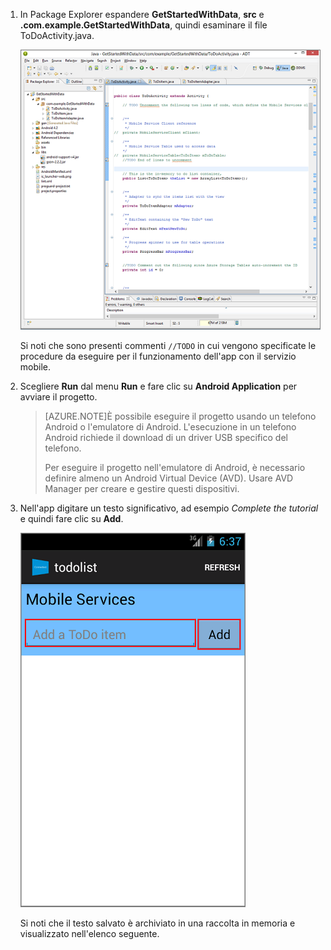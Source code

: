 1. In Package Explorer espandere **GetStartedWithData**, **src** e **.com.example.GetStartedWithData**, quindi esaminare il file ToDoActivity.java.

   	![](./media/download-android-sample-code/mobile-eclipse-project.png)

   	Si noti che sono presenti commenti `//TODO` in cui vengono specificate le procedure da eseguire per il funzionamento dell'app con il servizio mobile.

2. Scegliere **Run** dal menu **Run** e fare clic su **Android Application** per avviare il progetto.

	> [AZURE.NOTE]È possibile eseguire il progetto usando un telefono Android o l'emulatore di Android. L'esecuzione in un telefono Android richiede il download di un driver USB specifico del telefono.
	>
	> Per eseguire il progetto nell'emulatore di Android, è necessario definire almeno un Android Virtual Device (AVD). Usare AVD Manager per creare e gestire questi dispositivi.

3. Nell'app digitare un testo significativo, ad esempio _Complete the tutorial_ e quindi fare clic su **Add**.

   	![](./media/download-android-sample-code/mobile-quickstart-startup-android.png)

   	Si noti che il testo salvato è archiviato in una raccolta in memoria e visualizzato nell'elenco seguente.
<!--HONumber=54-->